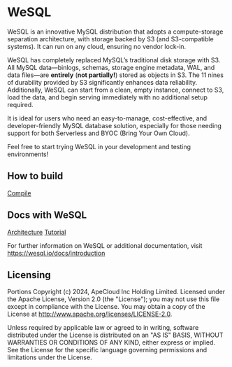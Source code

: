 # WeSQL

WeSQL is an innovative MySQL distribution that adopts a compute-storage separation architecture, with storage backed by S3 (and S3-compatible systems).
It can run on any cloud, ensuring no vendor lock-in.

WeSQL has completely replaced MySQL’s traditional disk storage with S3. All MySQL data—binlogs, schemas, storage engine metadata, WAL, and data files—are **entirely** (**not partially!**) 
stored as objects in S3.
The 11 nines of durability provided by S3 significantly enhances data reliability.
Additionally, WeSQL can start from a clean, empty instance, connect to S3, load the data, and begin serving immediately with no additional setup required.

It is ideal for users who need an easy-to-manage, cost-effective, and developer-friendly MySQL database solution, 
especially for those needing support for both Serverless and BYOC (Bring Your Own Cloud).

Feel free to start trying WeSQL in your development and testing environments!

## How to build

[Compile](https://wesql.io/docs/tutorial/binary/install)

## Docs with WeSQL

[Architecture](https://wesql.io/docs/architecture)
[Tutorial](https://wesql.io/docs/tutorial)

For further information on WeSQL or additional documentation, visit
  <https://wesql.io/docs/introduction>

## Licensing

Portions Copyright (c) 2024, ApeCloud Inc Holding Limited. Licensed under the Apache License, Version 2.0 (the "License"); you may not use this file except in compliance with the License. You may obtain a copy of the License at <http://www.apache.org/licenses/LICENSE-2.0>.

Unless required by applicable law or agreed to in writing, software distributed under the License is distributed on an "AS IS" BASIS, WITHOUT WARRANTIES OR CONDITIONS OF ANY KIND, either express or implied. See the License for the specific language governing permissions and limitations under the License.
